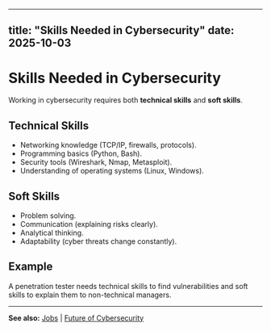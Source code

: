 


---
title: "Skills Needed in Cybersecurity"
date: 2025-10-03
---

# Skills Needed in Cybersecurity  

Working in cybersecurity requires both **technical skills** and **soft skills**.  

## Technical Skills  
- Networking knowledge (TCP/IP, firewalls, protocols).  
- Programming basics (Python, Bash).  
- Security tools (Wireshark, Nmap, Metasploit).  
- Understanding of operating systems (Linux, Windows).  

## Soft Skills  
- Problem solving.  
- Communication (explaining risks clearly).  
- Analytical thinking.  
- Adaptability (cyber threats change constantly).  

## Example  
A penetration tester needs technical skills to find vulnerabilities and soft skills to explain them to non-technical managers.  

---
**See also:** [Jobs](jobs.md) | [Future of Cybersecurity](future.md)  
